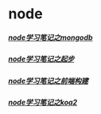 # node

##### [node学习笔记之mongodb](/node/node学习笔记之mongodb.md)
##### [node学习笔记之起步](/node/node学习笔记之起步.md)
##### [node学习笔记之前端构建](/node/node学习笔记之前端构建.md)
##### [node学习笔记之koa2](/node/node学习笔记之koa2.md)

